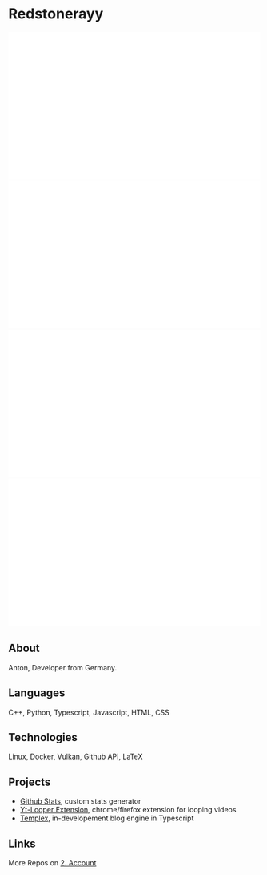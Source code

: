 # Redstonerayy

![](https://raw.githubusercontent.com/Redstonerayy/github-advanced-stats/master/output/userinfo.svg#gh-light-mode-only)
![](https://raw.githubusercontent.com/Redstonerayy/github-advanced-stats/master/output/userinfo.svg#gh-dark-mode-only)
![](https://raw.githubusercontent.com/Redstonerayy/github-advanced-stats/master/output/languages.svg#gh-light-mode-only)
![](https://raw.githubusercontent.com/Redstonerayy/github-advanced-stats/master/output/languages.svg#gh-dark-mode-only)

## About
Anton, Developer from Germany.

## Languages
C++, Python, Typescript, Javascript, HTML, CSS

## Technologies
Linux, Docker, Vulkan, Github API, LaTeX

## Projects

- [Github Stats](https://github.com/Redstonerayy/github-advanced-stats), custom stats generator
- [Yt-Looper Extension](https://github.com/Redstonerayy/yt-looper), chrome/firefox extension for looping videos
- [Templex](https://github.com/Redstonerayy/templex), in-developement blog engine in Typescript

## Links
More Repos on [2. Account](https://github.com/redstonerayyy)

